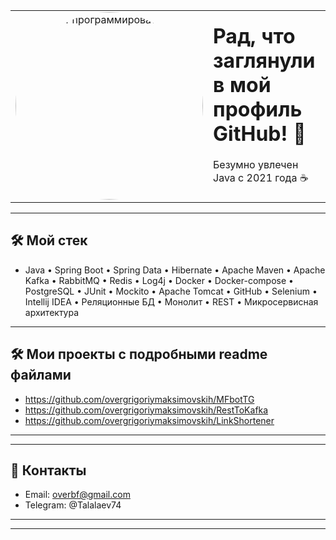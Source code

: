 
<table style="width: 100%; border: 0px;">
  <tr>
    <td>
      <a href="https://github.com/overgrigoriymaksimovskih">
        <img src="https://www.oracle.com/a/ocom/img/rc30v1-java-se.png" alt="а как тут программировать?" width="300" style="border-radius: 50%;">
      </a>
    </td>
    <td>
      <h1 style="margin-bottom: 0; margin-top: 0;">Рад, что заглянули в мой профиль GitHub!  👋</h1>
      <p style="margin-bottom: 0; margin-top: 0;">
        <br> Безумно увлечен Java с 2021 года ☕️
      </p>
    </td>
  </tr>
</table>




---
## 🛠️ Мой стек
* Java • Spring Boot • Spring Data • Hibernate • Apache Maven • Apache Kafka • RabbitMQ • Redis • Log4j • Docker • Docker-compose • PostgreSQL • JUnit • Mockito • Apache Tomcat • GitHub • Selenium • Intellij IDEA • Реляционные БД • Монолит • REST • Микросервисная архитектура


---
## 🛠️ Мои проекты с подробными readme файлами
*   https://github.com/overgrigoriymaksimovskih/MFbotTG
*   https://github.com/overgrigoriymaksimovskih/RestToKafka
*   https://github.com/overgrigoriymaksimovskih/LinkShortener
---
---

## 🤝 Контакты

*   Email: [overbf@gmail.com](mailto:overbf@gmail.com)
*   Telegram: @Talalaev74
---
---

